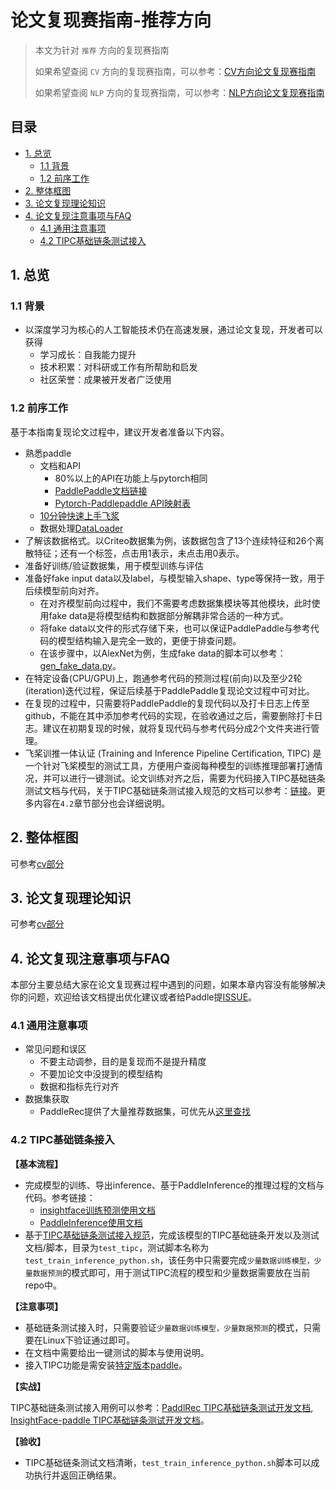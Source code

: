 # 论文复现赛指南-推荐方向

> 本文为针对 `推荐` 方向的复现赛指南
> 
> 如果希望查阅 `CV` 方向的复现赛指南，可以参考：[CV方向论文复现赛指南](./ArticleReproduction_CV.md)
> 
> 如果希望查阅 `NLP` 方向的复现赛指南，可以参考：[NLP方向论文复现赛指南](./ArticleReproduction_NLP.md)

## 目录

- [1. 总览](#1)
    - [1.1 背景](#1.1)
    - [1.2 前序工作](#1.2)
- [2. 整体框图](#2)
- [3. 论文复现理论知识](#3)
- [4. 论文复现注意事项与FAQ](#4)
    - [4.1 通用注意事项](#4.0)
    - [4.2 TIPC基础链条测试接入](#4.1)

<a name="1"></a>
## 1. 总览

<a name="1.1"></a>
### 1.1 背景

* 以深度学习为核心的人工智能技术仍在高速发展，通过论文复现，开发者可以获得
    * 学习成长：自我能力提升
    * 技术积累：对科研或工作有所帮助和启发
    * 社区荣誉：成果被开发者广泛使用

<a name="1.2"></a>
### 1.2 前序工作

基于本指南复现论文过程中，建议开发者准备以下内容。

* 熟悉paddle
    * 文档和API
        * 80%以上的API在功能上与pytorch相同
        * [PaddlePaddle文档链接](https://www.paddlepaddle.org.cn/documentation/docs/zh/guides/index_cn.html)
        * [Pytorch-Paddlepaddle API映射表](https://www.paddlepaddle.org.cn/documentation/docs/zh/guides/08_api_mapping/pytorch_api_mapping_cn.html)
    * [10分钟快速上手飞浆](https://www.paddlepaddle.org.cn/documentation/docs/zh/guides/02_paddle2.0_develop/01_quick_start_cn.html)
    * 数据处理[DataLoader](https://www.paddlepaddle.org.cn/documentation/docs/zh/develop/api/paddle/io/DataLoader_cn.html)
* 了解该数据格式。以Criteo数据集为例，该数据包含了13个连续特征和26个离散特征；还有一个标签，点击用1表示，未点击用0表示。
* 准备好训练/验证数据集，用于模型训练与评估
* 准备好fake input data以及label，与模型输入shape、type等保持一致，用于后续模型前向对齐。
    * 在对齐模型前向过程中，我们不需要考虑数据集模块等其他模块，此时使用fake data是将模型结构和数据部分解耦非常合适的一种方式。
    * 将fake data以文件的形式存储下来，也可以保证PaddlePaddle与参考代码的模型结构输入是完全一致的，更便于排查问题。
    * 在该步骤中，以AlexNet为例，生成fake data的脚本可以参考：[gen_fake_data.py](https://github.com/littletomatodonkey/AlexNet-Prod/blob/master/pipeline/fake_data/gen_fake_data.py)。
* 在特定设备(CPU/GPU)上，跑通参考代码的预测过程(前向)以及至少2轮(iteration)迭代过程，保证后续基于PaddlePaddle复现论文过程中可对比。
* 在复现的过程中，只需要将PaddlePaddle的复现代码以及打卡日志上传至github，不能在其中添加参考代码的实现，在验收通过之后，需要删除打卡日志。建议在初期复现的时候，就将复现代码与参考代码分成2个文件夹进行管理。
* 飞桨训推一体认证 (Training and Inference Pipeline Certification, TIPC) 是一个针对飞桨模型的测试工具，方便用户查阅每种模型的训练推理部署打通情况，并可以进行一键测试。论文训练对齐之后，需要为代码接入TIPC基础链条测试文档与代码，关于TIPC基础链条测试接入规范的文档可以参考：[链接](https://github.com/PaddlePaddle/models/blob/tipc/docs/tipc_test/development_specification_docs/train_infer_python.md)。更多内容在`4.2`章节部分也会详细说明。


<a name="2"></a>
## 2. 整体框图
可参考[cv部分](https://github.com/PaddlePaddle/models/blob/tipc/docs/lwfx/ThesisReproduction_CV.md)

<a name="3"></a>
## 3. 论文复现理论知识
可参考[cv部分](https://github.com/PaddlePaddle/models/blob/tipc/docs/lwfx/ThesisReproduction_CV.md)

<a name="4"></a>
## 4. 论文复现注意事项与FAQ

本部分主要总结大家在论文复现赛过程中遇到的问题，如果本章内容没有能够解决你的问题，欢迎给该文档提出优化建议或者给Paddle提[ISSUE](https://github.com/PaddlePaddle/Paddle/issues/new/choose)。

<a name="4.0"></a>
### 4.1 通用注意事项

* 常见问题和误区
    * 不要主动调参，目的是复现而不是提升精度
    * 不要加论文中没提到的模型结构
    * 数据和指标先行对齐
* 数据集获取
    * PaddleRec提供了大量推荐数据集，可优先从[这里查找](https://github.com/PaddlePaddle/PaddleRec/tree/master/datasets)
    
<a name="4.1"></a>
### 4.2 TIPC基础链条接入

**【基本流程】**

* 完成模型的训练、导出inference、基于PaddleInference的推理过程的文档与代码。参考链接：
    * [insightface训练预测使用文档](https://github.com/deepinsight/insightface/blob/master/recognition/arcface_paddle/README_cn.md)
    * [PaddleInference使用文档](https://www.paddlepaddle.org.cn/documentation/docs/zh/guides/05_inference_deployment/inference/inference_cn.html)
* 基于[TIPC基础链条测试接入规范](https://github.com/PaddlePaddle/models/blob/tipc/docs/tipc_test/development_specification_docs/train_infer_python.md)，完成该模型的TIPC基础链条开发以及测试文档/脚本，目录为`test_tipc`，测试脚本名称为`test_train_inference_python.sh`，该任务中只需要完成`少量数据训练模型，少量数据预测`的模式即可，用于测试TIPC流程的模型和少量数据需要放在当前repo中。


**【注意事项】**

* 基础链条测试接入时，只需要验证`少量数据训练模型，少量数据预测`的模式，只需要在Linux下验证通过即可。
* 在文档中需要给出一键测试的脚本与使用说明。
* 接入TIPC功能是需安装[特定版本paddle](https://paddleinference.paddlepaddle.org.cn/master/user_guides/download_lib.html#python)。

**【实战】**

TIPC基础链条测试接入用例可以参考：[PaddlRec TIPC基础链条测试开发文档](https://github.com/PaddlePaddle/PaddleRec/tree/master/test_tipc), [InsightFace-paddle TIPC基础链条测试开发文档](https://github.com/deepinsight/insightface/blob/master/recognition/arcface_paddle/test_tipc/readme.md)。


**【验收】**

* TIPC基础链条测试文档清晰，`test_train_inference_python.sh`脚本可以成功执行并返回正确结果。


